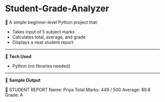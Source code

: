 # Student-Grade-Analyzer

📝 A simple beginner-level Python project that:

- Takes input of 5 subject marks  
- Calculates total, average, and grade  
- Displays a neat student report  

---

🔧 **Tech Used**  
- Python (no libraries needed)

---

📌 **Sample Output**


📄 STUDENT REPORT
Name: Priya
Total Marks: 449 / 500
Average: 89.8
Grade: A


